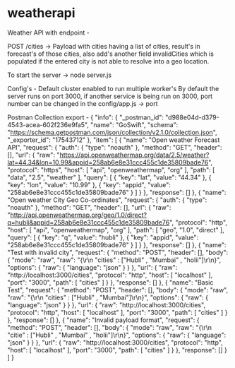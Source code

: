 # weatherapi

Weather API with endpoint - 

POST /cities -> Payload with cities having a list of cities, result's in forecast's of those cities, also add's another field invalidCities which is populated if the entered city is not able to resolve into a geo location.

To start the server -> 
node server.js 

Config's -
Default cluster enabled to run multiple worker's
By default the server runs on port 3000, if another service is being run on 3000, port number can be changed in the config/app.js -> port

Postman Collection export - 
{
	"info": {
		"_postman_id": "d988e04d-d379-4543-acea-602f236e9fa5",
		"name": "GoSwift",
		"schema": "https://schema.getpostman.com/json/collection/v2.1.0/collection.json",
		"_exporter_id": "17543712"
	},
	"item": [
		{
			"name": "Open weather Forecast API",
			"request": {
				"auth": {
					"type": "noauth"
				},
				"method": "GET",
				"header": [],
				"url": {
					"raw": "https://api.openweathermap.org/data/2.5/weather?lat=44.34&lon=10.99&appid=258ab6e8e31ccc455c1de35809bade76",
					"protocol": "https",
					"host": [
						"api",
						"openweathermap",
						"org"
					],
					"path": [
						"data",
						"2.5",
						"weather"
					],
					"query": [
						{
							"key": "lat",
							"value": "44.34"
						},
						{
							"key": "lon",
							"value": "10.99"
						},
						{
							"key": "appid",
							"value": "258ab6e8e31ccc455c1de35809bade76"
						}
					]
				}
			},
			"response": []
		},
		{
			"name": "Open weather City Geo Co-ordinates",
			"request": {
				"auth": {
					"type": "noauth"
				},
				"method": "GET",
				"header": [],
				"url": {
					"raw": "http://api.openweathermap.org/geo/1.0/direct?q=hubli&appid=258ab6e8e31ccc455c1de35809bade76",
					"protocol": "http",
					"host": [
						"api",
						"openweathermap",
						"org"
					],
					"path": [
						"geo",
						"1.0",
						"direct"
					],
					"query": [
						{
							"key": "q",
							"value": "hubli"
						},
						{
							"key": "appid",
							"value": "258ab6e8e31ccc455c1de35809bade76"
						}
					]
				}
			},
			"response": []
		},
		{
			"name": "Test with invalid city",
			"request": {
				"method": "POST",
				"header": [],
				"body": {
					"mode": "raw",
					"raw": "{\r\n    \"cities\" : [\"Hubli\" , \"Mumbai\" , \"holii\"]\r\n}",
					"options": {
						"raw": {
							"language": "json"
						}
					}
				},
				"url": {
					"raw": "http://localhost:3000/cities",
					"protocol": "http",
					"host": [
						"localhost"
					],
					"port": "3000",
					"path": [
						"cities"
					]
				}
			},
			"response": []
		},
		{
			"name": "Basic Test",
			"request": {
				"method": "POST",
				"header": [],
				"body": {
					"mode": "raw",
					"raw": "{\r\n    \"cities\" : [\"Hubli\" , \"Mumbai\"]\r\n}",
					"options": {
						"raw": {
							"language": "json"
						}
					}
				},
				"url": {
					"raw": "http://localhost:3000/cities",
					"protocol": "http",
					"host": [
						"localhost"
					],
					"port": "3000",
					"path": [
						"cities"
					]
				}
			},
			"response": []
		},
		{
			"name": "Invalid payload format",
			"request": {
				"method": "POST",
				"header": [],
				"body": {
					"mode": "raw",
					"raw": "{\r\n    \"citie\" : [\"Hubli\" , \"Mumbai\" , \"holii\"]\r\n}",
					"options": {
						"raw": {
							"language": "json"
						}
					}
				},
				"url": {
					"raw": "http://localhost:3000/cities",
					"protocol": "http",
					"host": [
						"localhost"
					],
					"port": "3000",
					"path": [
						"cities"
					]
				}
			},
			"response": []
		}
	]
}